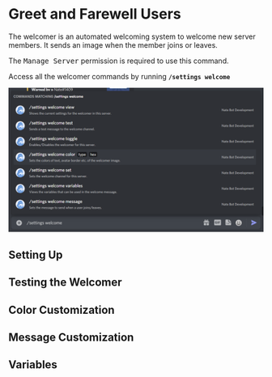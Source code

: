 # Greet and Farewell Users
The welcomer is an automated welcoming system to welcome new server members. It sends an image when the member joins or leaves.

The <kbd>Manage Server</kbd> permission is required to use this command.

Access all the welcomer commands by running **`/settings welcome`**

![Welcomer Commands List](./images/welcome-commandslist.png)

## Setting Up

## Testing the Welcomer

## Color Customization

## Message Customization

## Variables